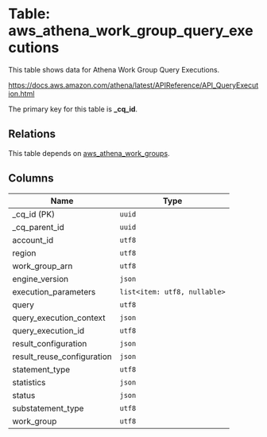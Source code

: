 # Table: aws_athena_work_group_query_executions

This table shows data for Athena Work Group Query Executions.

https://docs.aws.amazon.com/athena/latest/APIReference/API_QueryExecution.html

The primary key for this table is **_cq_id**.

## Relations

This table depends on [aws_athena_work_groups](aws_athena_work_groups).

## Columns

| Name          | Type          |
| ------------- | ------------- |
|_cq_id (PK)|`uuid`|
|_cq_parent_id|`uuid`|
|account_id|`utf8`|
|region|`utf8`|
|work_group_arn|`utf8`|
|engine_version|`json`|
|execution_parameters|`list<item: utf8, nullable>`|
|query|`utf8`|
|query_execution_context|`json`|
|query_execution_id|`utf8`|
|result_configuration|`json`|
|result_reuse_configuration|`json`|
|statement_type|`utf8`|
|statistics|`json`|
|status|`json`|
|substatement_type|`utf8`|
|work_group|`utf8`|